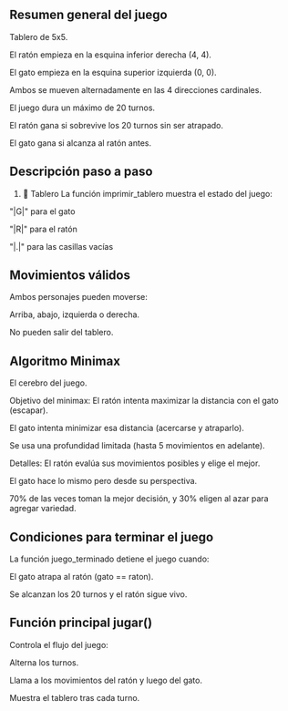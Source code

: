  ## Resumen general del juego
Tablero de 5x5.

El ratón empieza en la esquina inferior derecha (4, 4).

El gato empieza en la esquina superior izquierda (0, 0).

Ambos se mueven alternadamente en las 4 direcciones cardinales.

El juego dura un máximo de 20 turnos.

El ratón gana si sobrevive los 20 turnos sin ser atrapado.

El gato gana si alcanza al ratón antes.

## Descripción paso a paso
1. 🧱 Tablero
La función imprimir_tablero muestra el estado del juego:

"|G|" para el gato

"|R|" para el ratón

"|.|" para las casillas vacías

## Movimientos válidos
Ambos personajes pueden moverse:

Arriba, abajo, izquierda o derecha.

No pueden salir del tablero.

## Algoritmo Minimax
El cerebro del juego.

Objetivo del minimax:
El ratón intenta maximizar la distancia con el gato (escapar).

El gato intenta minimizar esa distancia (acercarse y atraparlo).

Se usa una profundidad limitada (hasta 5 movimientos en adelante).

Detalles:
El ratón evalúa sus movimientos posibles y elige el mejor.

El gato hace lo mismo pero desde su perspectiva.

70% de las veces toman la mejor decisión, y 30% eligen al azar para agregar variedad.

## Condiciones para terminar el juego
La función juego_terminado detiene el juego cuando:

El gato atrapa al ratón (gato == raton).

Se alcanzan los 20 turnos y el ratón sigue vivo.

## Función principal jugar()
Controla el flujo del juego:

Alterna los turnos.

Llama a los movimientos del ratón y luego del gato.

Muestra el tablero tras cada turno.
